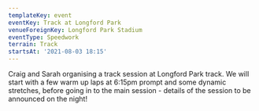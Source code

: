 ```yaml
---
templateKey: event
eventKey: Track at Longford Park
venueForeignKey: Longford Park Stadium
eventType: Speedwork
terrain: Track
startsAt: '2021-08-03 18:15'
---
```

Craig and Sarah organising a track session at Longford Park track. We will start with a few 
warm up laps at 6:15pm prompt and some dynamic stretches, before going in to the main session - details of the session 
to be announced on the night!
